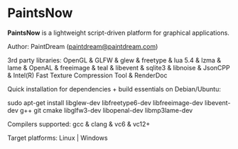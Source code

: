 PaintsNow
=========

__PaintsNow__ is a lightweight script-driven platform for graphical applications.

Author: PaintDream (paintdream@paintdream.com)

3rd party libraries: OpenGL & GLFW & glew & freetype & lua 5.4 & lzma & lame & OpenAL & freeimage & teal & libevent & sqlite3 & libnoise & JsonCPP & Intel(R) Fast Texture Compression Tool & RenderDoc

Quick installation for dependencies + build essentials on Debian/Ubuntu: 

sudo apt-get install libglew-dev libfreetype6-dev libfreeimage-dev libevent-dev g++ git cmake libglfw3-dev libopenal-dev libmp3lame-dev
      
Compilers supported: gcc & clang & vc6 & vc12+

Target platforms: Linux | Windows
